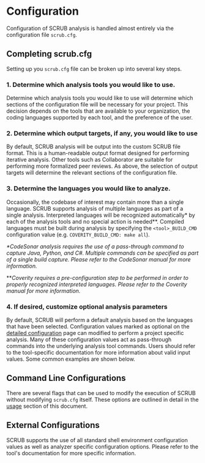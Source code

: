 # Configuration

Configuration of SCRUB analysis is handled almost entirely via the configuration file `scrub.cfg`.

## Completing scrub.cfg

Setting up you `scrub.cfg` file can be broken up into several key steps.

### 1. Determine which analysis tools you would like to use.
Determine which analysis tools you would like to use will determine which sections of the configuration file will be necessary for your project. This decision depends on the tools that are available to your organization, the coding languages supported by each tool, and the preference of the user.

### 2. Determine which output targets, if any, you would like to use
By default, SCRUB analysis will be output into the custom SCRUB file format. This is a human-readable output format designed for performing iterative analysis. Other tools such as Collaborator are suitable for performing more formalized peer reviews. As above, the selection of output targets will determine the relevant sections of the configuration file.

### 3. Determine the languages you would like to analyze.
Occasionally, the codebase of interest may contain more than a single language. SCRUB supports analysis of multiple languages as part of a single analysis. Interpreted languages will be recognized automatically\* by each of the analysis tools and no special action is needed\**. Compiled languages must be built during analysis by specifying the `<tool>_BUILD_CMD` configuration value (e.g. `COVERITY_BUILD_CMD: make all`).

*\*CodeSonar analysis requires the use of a pass-through command to capture Java, Python, and C#. Multiple commands can be specified as part of a single build capture. Please refer to the CodeSonar manual for more information.*

*\**Coverity requires a pre-configuration step to be performed in order to properly recognized interpreted languages. Please refer to the Coverity manual for more information.*

### 4. If desired, customize optional analysis parameters
By default, SCRUB will perform a default analysis based on the languages that have been selected. Configuration values marked as optional on the [detailed configuration](#configuration-inputs.md) page can modified to perform a project specific analysis. Many of these configuration values act as pass-through commands into the underlying analysis tool commands. Users should refer to the tool-specific documentation for more information about valid input values. Some common examples are shown below.

## Command Line Configurations
There are several flags that can be used to modify the execution of SCRUB without modifying `scrub.cfg` itself. These options are outlined in detail in the [usage](#usage.md) section of this document.

## External Configurations
SCRUB supports the use of all standard shell environment configuration values as well as analyzer specific configuration options. Please refer to the tool's documentation for more specific information.
